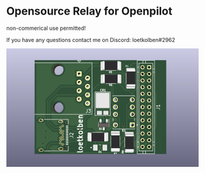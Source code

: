 # Opensource Relay for Openpilot
non-commerical use permitted!

If you have any questions contact me on Discord: loetkolben#2962

![](./docs/topview.png)